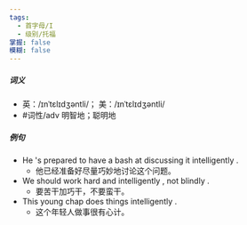 ```yaml
---
tags:
  - 首字母/I
  - 级别/托福
掌握: false
模糊: false
---
```

##### 词义
- 英：/ɪnˈtɛlɪdʒəntli/； 美：/ɪnˈtɛlɪdʒəntli/
- #词性/adv   明智地；聪明地
##### 例句
- He 's prepared to have a bash at discussing it intelligently .
	- 他已经准备好尽量巧妙地讨论这个问题。
- We should work hard and intelligently , not blindly .
	- 要苦干加巧干，不要蛮干。
- This young chap does things intelligently .
	- 这个年轻人做事很有心计。
